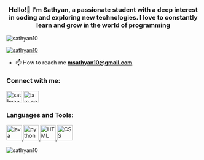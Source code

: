 <h3 align="center">Hello!👋 I'm Sathyan, 
 a passionate student with a deep interest in coding and exploring new technologies.
 I love to constantly learn and grow in the world of programming</h3>


<p align="left"> <img src="https://komarev.com/ghpvc/?username=sathyan10&label=Profile%20views&color=0e75b6&style=flat" alt="sathyan10" /> </p>

<p align="left"> <a href="https://github.com/ryo-ma/github-profile-trophy"><img src="https://github-profile-trophy.vercel.app/?username=sathyan10" alt="sathyan10" /></a> </p>

- 📫 How to reach me **msathyan10@gmail.com**

<h3 align="left">Connect with me:</h3>
<p align="left">
<a href="https://linkedin.com/in/sathyan-m-6893251a0" target="blank"><img align="center" src="https://static.vecteezy.com/system/resources/previews/018/930/587/original/linkedin-logo-linkedin-icon-transparent-free-png.png" alt="sathyan-m-6893251a0" height="30" width="40" /></a>
<a href="https://instagram.com/iam_sathyan" target="blank"><img align="center" src="https://helios-i.mashable.com/imagery/articles/05ayESsjTP2NcNBTuDsWnfu/hero-image.fill.size_1200x1200.v1611609265.png" alt="iam_sathyan" height="30" width="40" /></a>
</p>

<h3 align="left">Languages and Tools:</h3>
 <a href="https://www.java.com" target="_blank" rel="noreferrer"> <img src="https://cdn.iconscout.com/icon/free/png-256/free-java-60-1174953.png" alt="java" width="40" height="40"/> </a> <a href="https://www.python.org" target="_blank" rel="noreferrer"> <img src="https://cdn.iconscout.com/icon/free/png-256/free-python-3521655-2945099.png" alt="python" width="40" height="40"/> </a>
 <a href="https://html.com/" target="_blank" rel="noreferrer"> <img src="https://cdn3d.iconscout.com/3d/free/thumb/free-html-5728485-4781249.png" alt="HTML" width="40" height="40"/> </a>
 <a href="https://www.csscorp.com" target="_blank" rel="noreferrer"> <img src="https://encrypted-tbn0.gstatic.com/images?q=tbn:ANd9GcTAPnzJR4L-zmLRWPDbEfPY8uzt2ezteKE0qg&usqp=CAU" alt="CSS" width="40" height="40"/> </a> </p>

<p>
<img align="center" src="https://github-readme-streak-stats.herokuapp.com?user=sathyan10&theme=github-light&border_radius=0" alt="sathyan10" /></p>

